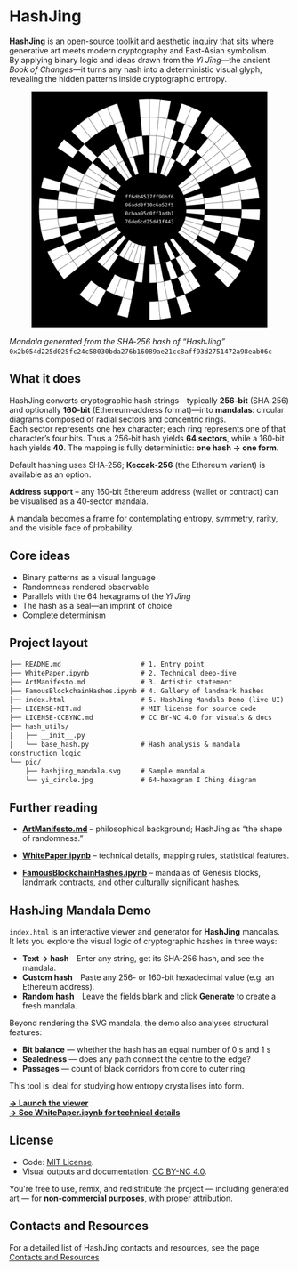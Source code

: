 # HashJing

**HashJing** is an open-source toolkit and aesthetic inquiry that sits where generative art meets modern cryptography and East-Asian symbolism.  
By applying binary logic and ideas drawn from the *Yì Jīng*—the ancient *Book of Changes*—it turns any hash into a deterministic visual glyph, revealing the hidden patterns inside cryptographic entropy.


<figure markdown>
<img src="pic/hashjing_mandala.svg" alt="Mandala generated from the SHA‑256 hash of the string “HashJing”" width="512"/>
</figure>

*Mandala generated from the SHA‑256 hash of “HashJing”*  
`0x2b054d225d025fc24c58030bda276b16089ae21cc8aff93d2751472a98eab06c`

## What it does

HashJing converts cryptographic hash strings—typically **256‑bit** (SHA‑256) and optionally **160‑bit** (Ethereum‑address format)—into **mandalas**: circular diagrams composed of radial sectors and concentric rings.  
Each sector represents one hex character; each ring represents one of that character’s four bits. Thus a 256‑bit hash yields **64 sectors**, while a 160‑bit hash yields **40**. The mapping is fully deterministic: **one hash → one form**.

Default hashing uses SHA‑256; **Keccak‑256** (the Ethereum variant) is available as an option.

**Address support** – any 160‑bit Ethereum address (wallet or contract) can be visualised as a 40‑sector mandala.

A mandala becomes a frame for contemplating entropy, symmetry, rarity, and the visible face of probability.

## Core ideas

* Binary patterns as a visual language  
* Randomness rendered observable  
* Parallels with the 64 hexagrams of the *Yì Jīng*  
* The hash as a seal—an imprint of choice  
* Complete determinism

## Project layout

```text
├── README.md                    # 1. Entry point
├── WhitePaper.ipynb             # 2. Technical deep-dive
├── ArtManifesto.md              # 3. Artistic statement
├── FamousBlockchainHashes.ipynb # 4. Gallery of landmark hashes
├── index.html                   # 5. HashJing Mandala Demo (live UI)
├── LICENSE-MIT.md               # MIT license for source code
├── LICENSE-CCBYNC.md            # CC BY-NC 4.0 for visuals & docs
├── hash_utils/
│   ├── __init__.py
│   └── base_hash.py             # Hash analysis & mandala construction logic
└── pic/
    ├── hashjing_mandala.svg     # Sample mandala
    └── yi_circle.jpg            # 64-hexagram I Ching diagram
```

## Further reading

* [**ArtManifesto.md**](https://github.com/DataSattva/hashjing/blob/main/ArtManifesto.md) – philosophical background; HashJing as “the shape of randomness.”

* [**WhitePaper.ipynb**](https://github.com/DataSattva/hashjing/blob/main/WhitePaper.ipynb) – technical details, mapping rules, statistical features.

* [**FamousBlockchainHashes.ipynb**](https://github.com/DataSattva/hashjing/blob/main/FamousBlockchainHashes.ipynb) – mandalas of Genesis blocks, landmark contracts, and other culturally significant hashes.

## HashJing Mandala Demo

`index.html` is an interactive viewer and generator for **HashJing** mandalas.  
It lets you explore the visual logic of cryptographic hashes in three ways:

* **Text → hash** Enter any string, get its SHA-256 hash, and see the mandala.  
* **Custom hash** Paste any 256- or 160-bit hexadecimal value (e.g. an Ethereum address).  
* **Random hash** Leave the fields blank and click **Generate** to create a fresh mandala.

Beyond rendering the SVG mandala, the demo also analyses structural features:

* **Bit balance** — whether the hash has an equal number of 0 s and 1 s  
* **Sealedness** — does any path connect the centre to the edge?  
* **Passages** — count of black corridors from core to outer ring  

This tool is ideal for studying how entropy crystallises into form.

**[→ Launch the viewer](https://datasattva.github.io/hashjing-demo/)**  
**[→ See WhitePaper.ipynb for technical details](https://github.com/DataSattva/hashjing/blob/main/WhitePaper.ipynb)**

## License

- Code: [MIT License](https://github.com/DataSattva/hashjing/blob/main/LICENSE-MIT.md).
- Visual outputs and documentation: [CC BY-NC 4.0](https://github.com/DataSattva/hashjing/blob/main/LICENSE-CCBYNC.md).

You're free to use, remix, and redistribute the project — including generated art — for **non-commercial purposes**, with proper attribution.

## Contacts and Resources

For a detailed list of HashJing contacts and resources, see the page [Contacts and Resources](https://datasattva.github.io/hashjing-res/)



